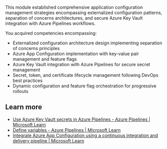 This module established comprehensive application configuration management strategies encompassing externalized configuration patterns, separation of concerns architectures, and secure Azure Key Vault integration with Azure Pipelines workflows.

You acquired competencies encompassing:

- Externalized configuration architecture design implementing separation of concerns principles
- Azure App Configuration implementation with key-value pair management and feature flags
- Azure Key Vault integration with Azure Pipelines for secure secret management
- Secret, token, and certificate lifecycle management following DevOps best practices
- Dynamic configuration and feature flag orchestration for progressive rollouts

## Learn more

- [Use Azure Key Vault secrets in Azure Pipelines - Azure Pipelines \| Microsoft Learn](/azure/devops/pipelines/release/azure-key-vault)
- [Define variables - Azure Pipelines \| Microsoft Learn](/azure/devops/pipelines/process/variables)
- [Integrate Azure App Configuration using a continuous integration and delivery pipeline \| Microsoft Learn](/azure/azure-app-configuration/integrate-ci-cd-pipeline)

